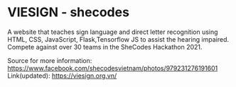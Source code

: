 
# VIESIGN - shecodes
A website that teaches sign language and direct letter recognition using HTML, CSS, JavaScript, Flask,Tensorflow JS to assist the hearing impaired. Compete against over 30 teams in the SheCodes Hackathon 2021.

Source for more information: https://www.facebook.com/shecodesvietnam/photos/979231276191601
Link(updated): https://viesign.org.vn/
